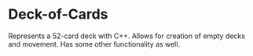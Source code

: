 # Deck-of-Cards
Represents a 52-card deck with C++. Allows for creation of empty decks and movement. Has some other functionality as well.
